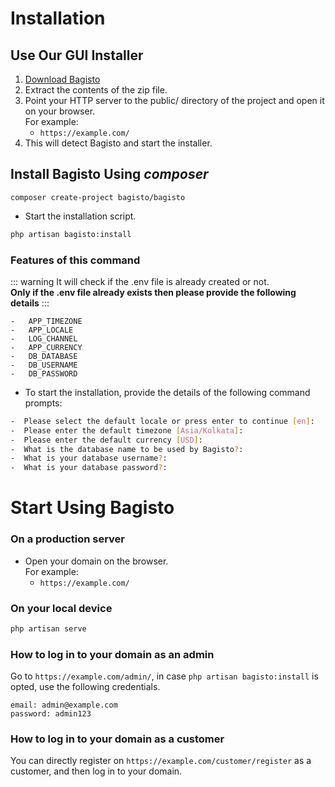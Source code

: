 # Installation

## Use Our GUI Installer
1. [Download Bagisto](https://bagisto.com/en/download/)
2. Extract the contents of the zip file.
3. Point your HTTP server to the public/ directory of the project and open it on your browser.</br>For example:
    - `https://example.com/`
4. This will detect Bagisto and start the installer.

## Install Bagisto Using _composer_
  
```
composer create-project bagisto/bagisto
```
 
- Start the installation script.
```sh
php artisan bagisto:install
```

### Features of this command
::: warning
It will check if the .env file is already created or not.  
**Only if the .env file already exists then please provide the following details**
::: 

```
-   APP_TIMEZONE
-   APP_LOCALE
-   LOG_CHANNEL
-   APP_CURRENCY
-   DB_DATABASE
-   DB_USERNAME
-   DB_PASSWORD
```

- To start the installation, provide the details of the following command prompts: 
```sh
-  Please select the default locale or press enter to continue [en]: 
-  Please enter the default timezone [Asia/Kolkata]:
-  Please enter the default currency [USD]: 
-  What is the database name to be used by Bagisto?: 
-  What is your database username?:
-  What is your database password?:
```

# Start Using Bagisto

### On a production server

- Open your domain on the browser.</br> For example:
    - `https://example.com/`

### On your local device

```sh
php artisan serve
```

### How to log in to your domain as an admin

Go to `https://example.com/admin/`, in case `php artisan bagisto:install` is opted, use the following credentials.
```
email: admin@example.com
password: admin123
```

### How to log in to your domain as a customer
You can directly register on `https://example.com/customer/register` as a customer, and then log in to your domain.
